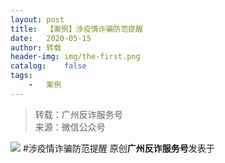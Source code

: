 ```yaml
---
layout:	post
title:	【案例】涉疫情诈骗防范提醒
date:	2020-05-15
author:	转载
header-img:	img/the-first.png
catalog:	false
tags:
	-	案例
---
```


<blockquote><p>转载：广州反诈服务号<br>
来源：微信公众号</p></blockquote>

![]({{site.baseurl}}/postimg/7F37aSO3cxmG5LWe9NI4ORZH8icf1FVy49w7GhbVPQBTdo9JEuqvOerNmqqibydyqlmIdKticLFjlrgVIib4l01rdQ.jpeg)
#涉疫情诈骗防范提醒
原创**广州反诈服务号**发表于
